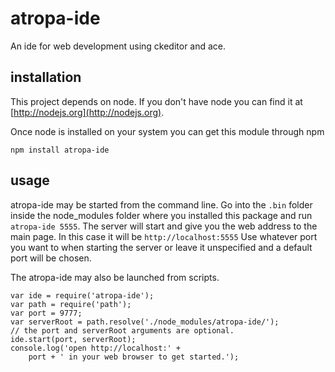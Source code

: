 # atropa-ide

An ide for web development using ckeditor and ace.

## installation

This project depends on node. If you don't have node you can find it at [http://nodejs.org](http://nodejs.org).

Once node is installed on your system you can get this module through npm
```
npm install atropa-ide
```

## usage

atropa-ide may be started from the command line. Go into the `.bin` folder 
inside the node_modules folder where you installed this package and run 
`atropa-ide 5555`. The server will start and give you the web address to 
the main page. In this case it will be `http://localhost:5555` Use whatever 
port you want to when starting the server or leave it unspecified and a default
port will be chosen.

The atropa-ide may also be launched from scripts.

```
var ide = require('atropa-ide');
var path = require('path');
var port = 9777;
var serverRoot = path.resolve('./node_modules/atropa-ide/');
// the port and serverRoot arguments are optional.
ide.start(port, serverRoot);
console.log('open http://localhost:' +
    port + ' in your web browser to get started.');
```